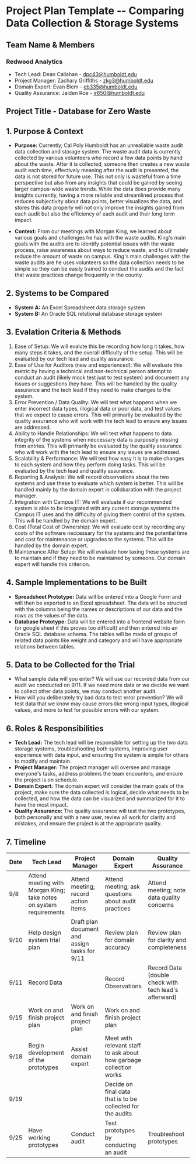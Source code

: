 # Project Plan Template -- Comparing Data Collection & Storage Systems

## Team Name & Members
### Redwood Analytics
- Tech Lead: Dean Callahan - dpc43@humboldt.edu
- Project Manager: Zachary Griffiths - zkg3@humboldt.edu
- Domain Expert: Evan Blem - eb335@humboldt.edu
- Quality Assurance: Jaiden Roe - jr650@humboldt.edu

## Project Title - Database for Zero Waste

## 1. Purpose & Context
- **Purpose:** Currently, Cal Poly Humboldt has an unrealiable waste audit data collection and storage system. The waste audit data is currently collected by various volunteers who record a few data points by hand about the waste. After it is collected, someone then creates a new waste audit each time, effectively meaning after the audit is presented, the data is not stored for future use. This not only is wasteful from a time perspective but also from any insights that could be gained by seeing larger campus-wide waste trends. While the data does provide many insights currently, having a more reliable and streamlined process that reduces subjectivity about data points, better visualizes the data, and stores this data properly will not only improve the insights gained from each audit but also the efficiency of each audit and their long term impact. 

- **Context:** From our meetings with Morgan King, we learned about various goals and challenges he has with the waste audits. King's main goals with the audits are to identify potential issues with the waste process, raise awareness about ways to reduce waste, and to ultimately reduce the amount of waste on campus. King's main challenges with the waste audits are he uses volunteers so the data collection needs to be simple so they can be easily trained to conduct the audits and the fact that waste practices change frequently in the county.

## 2. Systems to be Compared
 - **System A:** An Excel Spreadsheet data storage system
 - **System B:** An Oracle SQL relational database storage system 

## 3. Evalation Criteria & Methods
1. Ease of Setup: We will evalute this be recording how long it takes, how many steps it takes, and the overall difficulty of the setup. This will be evaluated by our tech lead and quality assurance.  
2. Ease of Use for Auditors (new and experienced): We will evaluate this metric by having a technical and non-technical person attempt to conduct an audit (likely mock test just to test system) and document any issues or suggestions they have. This will be handled by the quality assurance and the tech lead if they need to make changes to the system.  
3. Error Prevention / Data Quality: We will test what happens when we enter incorrect data types, illogical data or poor data, and test values that we expect to cause errors. This will primarily be evaluated by the quality assurance who will work with the tech lead to ensure any issues are addressed. 
4. Ability to Handle Relationships: We will test what happens to data integrity of the systems when neccessary data is purposely missing from entries. This will primarily be evaluated by the quality assurance who will work with the tech lead to ensure any issues are addressed. 
5. Scalability & Performance: We will test how easy it is to make changes to each system and how they perform doing tasks. This will be evaluated by the tech lead and quality assurance. 
6. Reporting & Analysis: We will record observations about the two systems and use these to evaluate which system is better. This will be handled mainly by the domain expert in collobaration with the project manager.
7. Integration with Campus IT: We will evaluate if our recommended system is able to be integrated with any current storage systems the Campus IT uses and the difficulty of giving them control of the system. This will be handled by the domain expert. 
8. Cost (Total Cost of Ownership): We will evaluate cost by recording any costs of the software neccessary for the systems and the potential time and cost for maintenance or upgrades to the systems. This will be handled by the domain expert. 
9. Maintenance After Setup: We will evaluate how taxing these systems are to maintain and if they need to be maintained by someone. Our domain expert will handle this criterion.

## 4. Sample Implementations to be Built
- **Spreadsheet Prototype:** Data will be entered into a Google Form and will then be exported to an Excel spreadsheet. The data will be structed with the columns being the names or descriptions of our data and the rows as the values of the data. 
- **Database Prototype:** Data will be entered into a frontend website form (or google sheet if this proves too difficult) and then entered into an Oracle SQL database schema. The tables will be made of groups of related data points like weight and category and will have appropriate relations between tables. 

## 5. Data to be Collected for the Trial
- What sample data will you enter? We will use our recorded data from our audit we conducted on 9/11. If we need more data or we decide we want to collect other data points, we may conduct another audit. 
- How will you deliberately try bad data to test error prevention? We will test data that we know may cause errors like wrong input types, illogical values, and more to test for possible errors with our system.

## 6. Roles & Responsibilities
- **Tech Lead:** The tech lead will be responsible for setting up the two data storage systems, troubleshooting both systems, improving user experience with data input,  and ensuring the system is simple for others to modify and maintain. 
- **Project Manager:** The project manager will oversee and manage everyone's tasks, address problems the team encounters, and ensure the project is on schedule.
- **Domain Expert:**  The domain expert will consider the main goals of the project, make sure the data collected is logical, decide what needs to be collected, and how the data can be visualized and summarized for it to have the most impact.
- **Quality Assurance:** The quality assurance will test the two prototypes, both personally and with a new user, review all work for clarity and mistakes, and ensure the project is at the appropriate quality.  

## 7. Timeline
| Date | Tech Lead | Project Manager | Domain Expert | Quality Assurance|
|---|---|---|---|---|
|9/8 | Attend meeting with Morgan King; take notes on system requirements| Attend meeting; record action items| Attend meeting; ask questions about audit practices| Attend meeting; note data quality concerns|
|9/10| Help design system trial plan| Draft plan document and assign tasks for 9/11| Review plan for domain accuracy| Review plan for clarity and completeness|
|9/11| Record Data| | Record Observations| Record Data (double check with tech lead's afterward)|
|9/15| Work on and finish project plan| Work on and finish project plan| Work on and finish project plan| 
|9/18| Begin development of the prototypes| Assist domain expert| Meet with relevant staff to ask about how garbage collection works| |
|9/19| | | Decide on final data that is to be collected for the audits| |
|9/25| Have working prototypes| Conduct audit| Test prototypes by conducting an audit| Troubleshoot prototypes|
